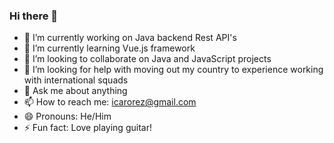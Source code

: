 ### Hi there 👋

- 🔭 I’m currently working on Java backend Rest API's
- 🌱 I’m currently learning Vue.js framework
- 👯 I’m looking to collaborate on Java and JavaScript projects
- 🤔 I’m looking for help with moving out my country to experience working with international squads
- 💬 Ask me about anything
- 📫 How to reach me: icarorez@gmail.com
- 😄 Pronouns: He/Him
- ⚡ Fun fact: Love playing guitar!

